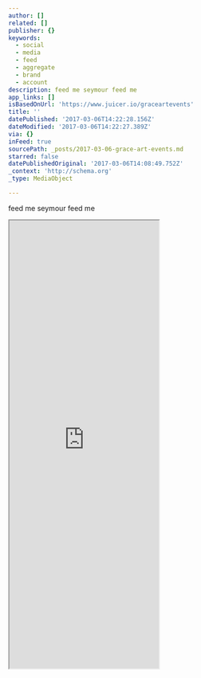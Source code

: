 ```yaml
---
author: []
related: []
publisher: {}
keywords:
  - social
  - media
  - feed
  - aggregate
  - brand
  - account
description: feed me seymour feed me
app_links: []
isBasedOnUrl: 'https://www.juicer.io/graceartevents'
title: ''
datePublished: '2017-03-06T14:22:28.156Z'
dateModified: '2017-03-06T14:22:27.389Z'
via: {}
inFeed: true
sourcePath: _posts/2017-03-06-grace-art-events.md
starred: false
datePublishedOriginal: '2017-03-06T14:08:49.752Z'
_context: 'http://schema.org'
_type: MediaObject

---
```

feed me seymour feed me

<iframe src="https://the-grid.github.io/ed-userhtml/?g=eJx9j7FuwzAMRPd-hcA9FrIGlj-gU3-BkS6RXCUxSDqu_76CnaLo0oU4HHiPx16jlMmcSgzkPavCtBvnEiFdeXjczkjdqORsnRDI8GV-5CfvORp6v6vhra_l_umy4PIPKWpD3ZAKB-JayQlqILW1QjNgf-5sy76R5-pibcRAO-9wARK5xMabPJQU6CocwWJ44m7amuXjT6p1ggjXZvKrYTab9OT9siy_JWn4eCwQJHde3fvm9p7bj_nYxlyHb_7RaNw" height="900" style=""></iframe>
